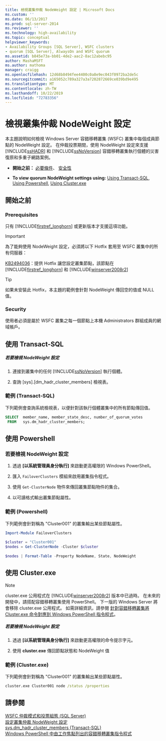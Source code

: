 ```yaml
---
title: 檢視叢集仲裁 NodeWeight 設定 | Microsoft Docs
ms.custom: ''
ms.date: 06/13/2017
ms.prod: sql-server-2014
ms.reviewer: ''
ms.technology: high-availability
ms.topic: conceptual
helpviewer_keywords:
- Availability Groups [SQL Server], WSFC clusters
- quorum [SQL Server], AlwaysOn and WSFC quorum
ms.assetid: b845e73a-bb01-4de2-aac2-8ac12abebc95
author: MashaMSFT
ms.author: mathoma
manager: craigg
ms.openlocfilehash: 12d68b8494fee4400c0a8e9ec043f0972ba2de5c
ms.sourcegitcommit: a165052c789a327a3a7202872669ce039bd9e495
ms.translationtype: MT
ms.contentlocale: zh-TW
ms.lasthandoff: 10/22/2019
ms.locfileid: "72783356"
---
```

# <a name="view-cluster-quorum-nodeweight-settings"></a>檢視叢集仲裁 NodeWeight 設定
  本主題說明如何檢視 Windows Server 容錯移轉叢集 (WSFC) 叢集中每個成員節點的 NodeWeight 設定。 在仲裁投票期間，使用 NodeWeight 設定來支援 [!INCLUDE[ssHADR](../../../includes/sshadr-md.md)] 和 [!INCLUDE[ssNoVersion](../../../includes/ssnoversion-md.md)] 容錯移轉叢集執行個體的災害復原和多重子網路案例。  
  
-   **開始之前：**  [必要條件](#Prerequisites)、 [安全性](#Security)  
  
-   **To view quorum NodeWeight settings using:** [Using Transact-SQL](#TsqlProcedure), [Using Powershell](#PowerShellProcedure), [Using Cluster.exe](#CommandPromptProcedure)  
  
##  <a name="BeforeYouBegin"></a> 開始之前  
  
###  <a name="Prerequisites"></a> Prerequisites  
 只有 [!INCLUDE[firstref_longhorn](../../../includes/firstref-longhorn-md.md)] 或更新版本才支援這項功能。  
  
> [!IMPORTANT]  
>  為了能夠使用 NodeWeight 設定，必須將以下 Hotfix 套用至 WSFC 叢集中的所有伺服器：  
>   
>  [KB2494036](https://support.microsoft.com/kb/2494036)：提供 Hotfix 讓您設定叢集節點，該節點在 [!INCLUDE[firstref_longhorn](../../../includes/firstref-longhorn-md.md)] 和 [!INCLUDE[winserver2008r2](../../../includes/winserver2008r2-md.md)]  
  
> [!TIP]  
>  如果未安裝此 Hotfix，本主題的範例會針對 NodeWeight 傳回空的值或 NULL 值。  
  
###  <a name="Security"></a> Security  
 使用者必須是屬於 WSFC 叢集之每一個節點上本機 Administrators 群組成員的網域帳戶。  
  
##  <a name="TsqlProcedure"></a> 使用 Transact-SQL  
  
##### <a name="to-view-nodeweight-settings"></a>若要檢視 NodeWeight 設定  
  
1.  連接到叢集中的任何 [!INCLUDE[ssNoVersion](../../../includes/ssnoversion-md.md)] 執行個體。  
  
2.  查詢 [sys].[dm_hadr_cluster_members] 檢視表。  
  
### <a name="example-transact-sql"></a>範例 &#40;Transact-SQL&#41;  
 下列範例會查詢系統檢視表，以便針對該執行個體叢集中的所有節點傳回值。  
  
```sql  
SELECT  member_name, member_state_desc, number_of_quorum_votes  
 FROM   sys.dm_hadr_cluster_members;  
```  
  
##  <a name="PowerShellProcedure"></a> 使用 Powershell  
  
### <a name="to-view-nodeweight-settings"></a>若要檢視 NodeWeight 設定
  
1.  透過 **[以系統管理員身分執行]** 來啟動更高權限的 Windows PowerShell。  
  
2.  匯入 `FailoverClusters` 模組來啟用叢集指令程式。  
  
3.  使用 `Get-ClusterNode` 物件來傳回叢集節點物件的集合。  
  
4.  以可讀格式輸出叢集節點屬性。  
  
### <a name="example-powershell"></a>範例 (Powershell)  
 下列範例會針對稱為 "Cluster001" 的叢集輸出某些節點屬性。  
  
```powershell  
Import-Module FailoverClusters  
  
$cluster = "Cluster001"  
$nodes = Get-ClusterNode -Cluster $cluster  
  
$nodes | Format-Table -Property NodeName, State, NodeWeight  
```  
  
##  <a name="CommandPromptProcedure"></a> 使用 Cluster.exe  
  
> [!NOTE]  
>  cluster.exe 公用程式在 [!INCLUDE[winserver2008r2](../../../includes/winserver2008r2-md.md)] 版本中已過時。  在未來的開發中，請搭配容錯移轉叢集使用 PowerShell。  下一版的 Windows Server 將會移除 cluster.exe 公用程式。 如需詳細資訊，請參閱 [針對容錯移轉叢集將 Cluster.exe 命令對應到 Windows PowerShell 指令程式](https://technet.microsoft.com/library/ee619744\(WS.10\).aspx)。  
  
##### <a name="to-view-nodeweight-settings"></a>若要檢視 NodeWeight 設定  
  
1.  透過 **[以系統管理員身分執行]** 來啟動更高權限的命令提示字元。  
  
2.  使用 **cluster.exe** 傳回節點狀態和 NodeWeight 值  
  
### <a name="example-clusterexe"></a>範例 (Cluster.exe)  
 下列範例會針對稱為 "Cluster001" 的叢集輸出某些節點屬性。  
  
```cmd
cluster.exe Cluster001 node /status /properties  
```  
  
## <a name="see-also"></a>請參閱  
 [WSFC 仲裁模式和投票組態 &#40;SQL Server&#41;](wsfc-quorum-modes-and-voting-configuration-sql-server.md)   
 [設定叢集仲裁 NodeWeight 設定](configure-cluster-quorum-nodeweight-settings.md)   
 [sys.dm_hadr_cluster_members &#40;Transact-SQL&#41;](/sql/relational-databases/system-dynamic-management-views/sys-dm-hadr-cluster-members-transact-sql)   
 [Windows PowerShell 中由工作焦點列出的容錯移轉叢集指令程式](https://technet.microsoft.com/library/ee619761\(WS.10\).aspx)  
